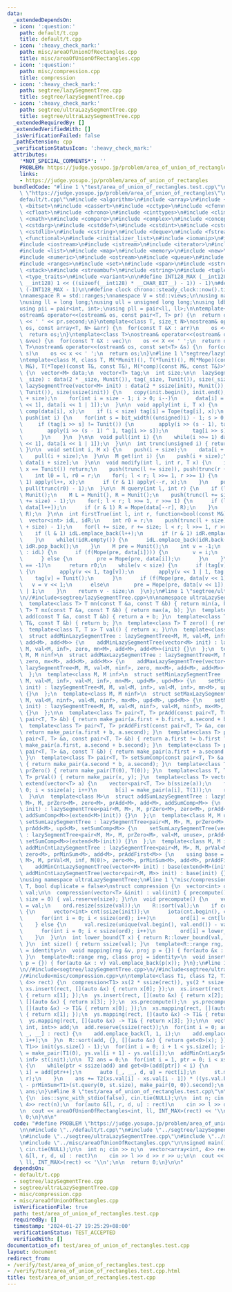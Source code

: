 ```yaml
---
data:
  _extendedDependsOn:
  - icon: ':question:'
    path: default/t.cpp
    title: default/t.cpp
  - icon: ':heavy_check_mark:'
    path: misc/areaOfUnionOfRectangles.cpp
    title: misc/areaOfUnionOfRectangles.cpp
  - icon: ':question:'
    path: misc/compression.cpp
    title: compression
  - icon: ':heavy_check_mark:'
    path: segtree/lazySegmentTree.cpp
    title: segtree/lazySegmentTree.cpp
  - icon: ':heavy_check_mark:'
    path: segtree/ultraLazySegmentTree.cpp
    title: segtree/ultraLazySegmentTree.cpp
  _extendedRequiredBy: []
  _extendedVerifiedWith: []
  _isVerificationFailed: false
  _pathExtension: cpp
  _verificationStatusIcon: ':heavy_check_mark:'
  attributes:
    '*NOT_SPECIAL_COMMENTS*': ''
    PROBLEM: https://judge.yosupo.jp/problem/area_of_union_of_rectangles
    links:
    - https://judge.yosupo.jp/problem/area_of_union_of_rectangles
  bundledCode: "#line 1 \"test/area_of_union_of_rectangles.test.cpp\"\n#define PROBLEM\
    \ \"https://judge.yosupo.jp/problem/area_of_union_of_rectangles\"\n\n#line 1 \"\
    default/t.cpp\"\n#include <algorithm>\n#include <array>\n#include <bit>\n#include\
    \ <bitset>\n#include <cassert>\n#include <cctype>\n#include <cfenv>\n#include\
    \ <cfloat>\n#include <chrono>\n#include <cinttypes>\n#include <climits>\n#include\
    \ <cmath>\n#include <compare>\n#include <complex>\n#include <concepts>\n#include\
    \ <cstdarg>\n#include <cstddef>\n#include <cstdint>\n#include <cstdio>\n#include\
    \ <cstdlib>\n#include <cstring>\n#include <deque>\n#include <fstream>\n#include\
    \ <functional>\n#include <initializer_list>\n#include <iomanip>\n#include <ios>\n\
    #include <iostream>\n#include <istream>\n#include <iterator>\n#include <limits>\n\
    #include <list>\n#include <map>\n#include <memory>\n#include <new>\n#include <numbers>\n\
    #include <numeric>\n#include <ostream>\n#include <queue>\n#include <random>\n\
    #include <ranges>\n#include <set>\n#include <span>\n#include <sstream>\n#include\
    \ <stack>\n#include <streambuf>\n#include <string>\n#include <tuple>\n#include\
    \ <type_traits>\n#include <variant>\n\n#define INT128_MAX (__int128)(((unsigned\
    \ __int128) 1 << ((sizeof(__int128) * __CHAR_BIT__) - 1)) - 1)\n#define INT128_MIN\
    \ (-INT128_MAX - 1)\n\n#define clock chrono::steady_clock::now().time_since_epoch().count()\n\
    \nnamespace R = std::ranges;\nnamespace V = std::views;\n\nusing namespace std;\n\
    \nusing ll = long long;\nusing ull = unsigned long long;\nusing ldb = long double;\n\
    using pii = pair<int, int>;\nusing pll = pair<ll, ll>;\n\ntemplate<class T>\n\
    ostream& operator<<(ostream& os, const pair<T, T> pr) {\n  return os << pr.first\
    \ << ' ' << pr.second;\n}\ntemplate<class T, size_t N>\nostream& operator<<(ostream&\
    \ os, const array<T, N> &arr) {\n  for(const T &X : arr)\n    os << X << ' ';\n\
    \  return os;\n}\ntemplate<class T>\nostream& operator<<(ostream& os, const vector<T>\
    \ &vec) {\n  for(const T &X : vec)\n    os << X << ' ';\n  return os;\n}\ntemplate<class\
    \ T>\nostream& operator<<(ostream& os, const set<T> &s) {\n  for(const T &x :\
    \ s)\n    os << x << ' ';\n  return os;\n}\n#line 1 \"segtree/lazySegmentTree.cpp\"\
    \ntemplate<class M, class T, M(*Munit)(), T(*Tunit)(), M(*Mope)(const M&, const\
    \ M&), T(*Tope)(const T&, const T&), M(*comp)(const M&, const T&)>\nstruct lazySegmentTree\
    \ {\n  vector<M> data;\n  vector<T> tag;\n  int size;\n\n  lazySegmentTree(int\
    \ _size) : data(2 * _size, Munit()), tag(_size, Tunit()), size(_size) {}\n\n \
    \ lazySegmentTree(vector<M> init) : data(2 * ssize(init), Munit()), tag(ssize(init),\
    \ Tunit()), size(ssize(init)) {\n    copy(init.begin(), init.end(), data.begin()\
    \ + size);\n    for(int i = size - 1; i > 0; i--)\n      data[i] = Mope(data[i\
    \ << 1], data[i << 1 | 1]);\n  }\n\n  void apply(int i, T x) {\n    data[i] =\
    \ comp(data[i], x);\n    if (i < size) tag[i] = Tope(tag[i], x);\n  }\n\n  void\
    \ push(int i) {\n    for(int s = bit_width((unsigned)i) - 1; s > 0; s--) {\n \
    \     if (tag[i >> s] != Tunit()) {\n        apply(i >> (s - 1), tag[i >> s]);\n\
    \        apply(i >> (s - 1) ^ 1, tag[i >> s]);\n        tag[i >> s] = Tunit();\n\
    \      }\n    }\n  }\n\n  void pull(int i) {\n    while(i >>= 1) data[i] = Mope(data[i\
    \ << 1], data[i << 1 | 1]);\n  }\n\n  int trunc(unsigned i) { return i >> countr_zero(i);\
    \ }\n\n  void set(int i, M x) {\n    push(i + size);\n    data[i + size] = x;\n\
    \    pull(i + size);\n  }\n\n  M get(int i) {\n    push(i + size);\n    return\
    \ data[i + size];\n  }\n\n  void modify(int l, int r, T x) {\n    if (l >= r or\
    \ x == Tunit()) return;\n    push(trunc(l += size)), push(trunc(r += size) - 1);\n\
    \    int l0 = l, r0 = r;\n    for(; l < r; l >>= 1, r >>= 1) {\n      if (l &\
    \ 1) apply(l++, x);\n      if (r & 1) apply(--r, x);\n    }\n    pull(trunc(l0)),\
    \ pull(trunc(r0) - 1);\n  }\n\n  M query(int l, int r) {\n    if (l >= r) return\
    \ Munit();\n    M L = Munit(), R = Munit();\n    push(trunc(l += size)), push(trunc(r\
    \ += size) - 1);\n    for(; l < r; l >>= 1, r >>= 1) {\n      if (l & 1) L = Mope(L,\
    \ data[l++]);\n      if (r & 1) R = Mope(data[--r], R);\n    }\n    return Mope(L,\
    \ R);\n  }\n\n  int firstTrue(int l, int r, function<bool(const M&)> f) {\n  \
    \  vector<int> idL, idR;\n    int r0 = r;\n    push(trunc(l + size)), push(trunc(r\
    \ + size) - 1);\n    for(l += size, r += size; l < r; l >>= 1, r >>= 1) {\n  \
    \    if (l & 1) idL.emplace_back(l++);\n      if (r & 1) idR.emplace_back(--r);\n\
    \    }\n    while(!idR.empty()) {\n      idL.emplace_back(idR.back());\n     \
    \ idR.pop_back();\n    }\n    M pre = Munit();\n    int v = -1;\n    for(int i\
    \ : idL) {\n      if (f(Mope(pre, data[i]))) {\n        v = i;\n        break;\n\
    \      } else {\n        pre = Mope(pre, data[i]);\n      }\n    }\n    if (v\
    \ == -1)\n      return r0;\n    while(v < size) {\n      if (tag[v] != Tunit())\
    \ {\n        apply(v << 1, tag[v]);\n        apply(v << 1 | 1, tag[v]);\n    \
    \    tag[v] = Tunit();\n      }\n      if (f(Mope(pre, data[v << 1])))\n     \
    \   v = v << 1;\n      else\n        pre = Mope(pre, data[v << 1]), v = v << 1\
    \ | 1;\n    }\n    return v - size;\n  }\n};\n#line 1 \"segtree/ultraLazySegmentTree.cpp\"\
    \n//#include<segtree/lazySegmentTree.cpp>\n\nnamespace ultraLazySegmentTree {\n\
    \  template<class T> T mn(const T &a, const T &b) { return min(a, b); }\n  template<class\
    \ T> T mx(const T &a, const T &b) { return max(a, b); }\n  template<class T> T\
    \ add(const T &a, const T &b) { return a + b; }\n  template<class T> T upd(const\
    \ T&, const T &b) { return b; }\n  template<class T> T zero() { return T(0); }\n\
    \  template<class T, T x> T val() { return x; }\n\n  template<class M, M inf>\n\
    \  struct addMinLazySegmentTree : lazySegmentTree<M, M, val<M, inf>, zero, mn<M>,\
    \ add<M>, add<M>> {\n    addMinLazySegmentTree(vector<M> init) : lazySegmentTree<M,\
    \ M, val<M, inf>, zero, mn<M>, add<M>, add<M>>(init) {}\n  };\n  template<class\
    \ M, M ninf>\n  struct addMaxLazySegmentTree : lazySegmentTree<M, M, val<M, ninf>,\
    \ zero, mx<M>, add<M>, add<M>> {\n    addMaxLazySegmentTree(vector<M> init) :\
    \ lazySegmentTree<M, M, val<M, ninf>, zero, mx<M>, add<M>, add<M>>(init) {}\n\
    \  };\n  template<class M, M inf>\n  struct setMinLazySegmentTree : lazySegmentTree<M,\
    \ M, val<M, inf>, val<M, inf>, mn<M>, upd<M>, upd<M>> {\n    setMinLazySegmentTree(vector<M>\
    \ init) : lazySegmentTree<M, M, val<M, inf>, val<M, inf>, mn<M>, upd<M>, upd<M>>(init)\
    \ {}\n  };\n  template<class M, M ninf>\n  struct setMaxLazySegmentTree : lazySegmentTree<M,\
    \ M, val<M, ninf>, val<M, ninf>, mx<M>, upd<M>, upd<M>> {\n    setMaxLazySegmentTree(vector<M>\
    \ init) : lazySegmentTree<M, M, val<M, ninf>, val<M, ninf>, mx<M>, upd<M>, upd<M>>(init)\
    \ {}\n  };\n\n  template<class T> pair<T, T> prAdd(const pair<T, T> &a, const\
    \ pair<T, T> &b) { return make_pair(a.first + b.first, a.second + b.second); }\n\
    \  template<class T> pair<T, T> prAddFirst(const pair<T, T> &a, const T &b) {\
    \ return make_pair(a.first + b, a.second); }\n  template<class T> pair<T, T> prMinSum(const\
    \ pair<T, T> &a, const pair<T, T> &b) { return a.first != b.first ? mn(a, b) :\
    \ make_pair(a.first, a.second + b.second); }\n  template<class T> pair<T, T> addSumComp(const\
    \ pair<T, T> &a, const T &b) { return make_pair(a.first + a.second * b, a.second);\
    \ }\n  template<class T> pair<T, T> setSumComp(const pair<T, T> &a, const T &b)\
    \ { return make_pair(a.second * b, a.second); }\n  template<class T> pair<T, T>\
    \ prZero() { return make_pair(T(0), T(0)); }\n  template<class T, T x, T y> pair<T,\
    \ T> prVal() { return make_pair(x, y); }\n  template<class T> vector<pair<T, T>>\
    \ extend(vector<T> a) {\n    vector<pair<T, T>> b(ssize(a));\n    for(int i =\
    \ 0; i < ssize(a); i++)\n      b[i] = make_pair(a[i], T(1));\n    return b;\n\
    \  }\n\n  template<class M>\n  struct addSumLazySegmentTree : lazySegmentTree<pair<M,\
    \ M>, M, prZero<M>, zero<M>, prAdd<M>, add<M>, addSumComp<M>> {\n    addSumLazySegmentTree(vector<M>\
    \ init) : lazySegmentTree<pair<M, M>, M, prZero<M>, zero<M>, prAdd<M>, add<M>,\
    \ addSumComp<M>>(extend<M>(init)) {}\n  };\n  template<class M, M unuse>\n  struct\
    \ setSumLazySegmentTree : lazySegmentTree<pair<M, M>, M, prZero<M>, val<M, unuse>,\
    \ prAdd<M>, upd<M>, setSumComp<M>> {\n    setSumLazySegmentTree(vector<M> init)\
    \ : lazySegmentTree<pair<M, M>, M, prZero<M>, val<M, unuse>, prAdd<M>, upd<M>,\
    \ setSumComp<M>>(extend<M>(init)) {}\n  };\n  template<class M, M inf>\n  struct\
    \ addMinCntLazySegmentTree : lazySegmentTree<pair<M, M>, M, prVal<M, inf, M(0)>,\
    \ zero<M>, prMinSum<M>, add<M>, prAddFirst<M>> {\n    using base = lazySegmentTree<pair<M,\
    \ M>, M, prVal<M, inf, M(0)>, zero<M>, prMinSum<M>, add<M>, prAddFirst<M>>;\n\
    \    addMinCntLazySegmentTree(vector<M> init) : base(extend<M>(init)) {}\n   \
    \ addMinCntLazySegmentTree(vector<pair<M, M>> init) : base(init) {}\n  };\n}\n\
    \nusing namespace ultraLazySegmentTree;\n#line 1 \"misc/compression.cpp\"\ntemplate<class\
    \ T, bool duplicate = false>\nstruct compression {\n  vector<int> ord;\n  vector<T>\
    \ val;\n\n  compression(vector<T> &init) : val(init) { precompute(); }\n  compression(int\
    \ size = 0) { val.reserve(size); }\n\n  void precompute() {\n    vector<T> init\
    \ = val;\n    ord.resize(ssize(val));\n    R::sort(val);\n    if constexpr (duplicate)\
    \ {\n      vector<int> cnt(ssize(init));\n      iota(cnt.begin(), cnt.end(), 0);\n\
    \      for(int i = 0; i < ssize(ord); i++)\n        ord[i] = cnt[lower_bound(init[i])]++;\n\
    \    } else {\n      val.resize(unique(val.begin(), val.end()) - val.begin());\n\
    \      for(int i = 0; i < ssize(ord); i++)\n        ord[i] = lower_bound(init[i]);\n\
    \    }\n  }\n\n  int lower_bound(T x) { return R::lower_bound(val, x) - val.begin();\
    \ }\n  int size() { return ssize(val); }\n  template<R::range rng, class proj\
    \ = identity>\n  void mapping(rng &v, proj p = {}) { for(auto &x : v) p(x) = lower_bound(p(x));\
    \ }\n  template<R::range rng, class proj = identity>\n  void insert(rng &v, proj\
    \ p = {}) { for(auto &x : v) val.emplace_back(p(x)); }\n};\n#line 1 \"misc/areaOfUnionOfRectangles.cpp\"\
    \n//#include<segtree/lazySegmentTree.cpp>\n//#include<segtree/ultraLazySegmentTree.cpp>\n\
    //#include<misc/compression.cpp>\n\ntemplate<class T1, class T2, T1 inf>\nT2 areaOfUnionOfRectangles(vector<array<T1,\
    \ 4>> rect) {\n  compression<T1> xs(2 * ssize(rect)), ys(2 * ssize(rect));\n \
    \ xs.insert(rect, [](auto &x) { return x[0]; });\n  xs.insert(rect, [](auto &x)\
    \ { return x[1]; });\n  ys.insert(rect, [](auto &x) { return x[2]; });\n  ys.insert(rect,\
    \ [](auto &x) { return x[3]; });\n  xs.precompute();\n  ys.precompute();\n  xs.mapping(rect,\
    \ [](auto &x) -> T1& { return x[0]; });\n  xs.mapping(rect, [](auto &x) -> T1&\
    \ { return x[1]; });\n  ys.mapping(rect, [](auto &x) -> T1& { return x[2]; });\n\
    \  ys.mapping(rect, [](auto &x) -> T1& { return x[3]; });\n\n  vector<tuple<T1,\
    \ int, int>> add;\n  add.reserve(ssize(rect));\n  for(int i = 0; auto &[l, r,\
    \ _, __] : rect) {\n    add.emplace_back(l, 1, i);\n    add.emplace_back(r, -1,\
    \ i++);\n  }\n  R::sort(add, {}, [](auto &x) { return get<0>(x); });\n\n  vector<pair<T1,\
    \ T1>> init(ys.size() - 1);\n  for(int i = 0; i + 1 < ys.size(); i++)\n    init[i]\
    \ = make_pair(T1(0), ys.val[i + 1] - ys.val[i]);\n  addMinCntLazySegmentTree<T1,\
    \ inf> st(init);\n\n  T2 ans = 0;\n  for(int i = 1, ptr = 0; i < xs.size(); i++)\
    \ {\n    while(ptr < ssize(add) and get<0>(add[ptr]) < i) {\n      auto [x, r,\
    \ i] = add[ptr++];\n      auto [_, __, d, u] = rect[i];\n      st.modify(d, u,\
    \ r);\n    }\n    ans += T2(xs.val[i] - xs.val[i - 1]) * ((ys.val.back() - ys.val[0])\
    \ - prMinSum<T1>(st.query(0, st.size), make_pair(0, 0)).second);\n  }\n\n  return\
    \ ans;\n}\n#line 8 \"test/area_of_union_of_rectangles.test.cpp\"\n\nsigned main()\
    \ {\n  ios::sync_with_stdio(false), cin.tie(NULL);\n\n  int n; cin >> n;\n  vector<array<int,\
    \ 4>> rect(n);\n  for(auto &[l, r, d, u] : rect)\n    cin >> l >> d >> r >> u;\n\
    \n  cout << areaOfUnionOfRectangles<int, ll, INT_MAX>(rect) << '\\n';\n\n  return\
    \ 0;\n}\n\n"
  code: "#define PROBLEM \"https://judge.yosupo.jp/problem/area_of_union_of_rectangles\"\
    \n\n#include \"../default/t.cpp\"\n#include \"../segtree/lazySegmentTree.cpp\"\
    \n#include \"../segtree/ultraLazySegmentTree.cpp\"\n#include \"../misc/compression.cpp\"\
    \n#include \"../misc/areaOfUnionOfRectangles.cpp\"\n\nsigned main() {\n  ios::sync_with_stdio(false),\
    \ cin.tie(NULL);\n\n  int n; cin >> n;\n  vector<array<int, 4>> rect(n);\n  for(auto\
    \ &[l, r, d, u] : rect)\n    cin >> l >> d >> r >> u;\n\n  cout << areaOfUnionOfRectangles<int,\
    \ ll, INT_MAX>(rect) << '\\n';\n\n  return 0;\n}\n\n"
  dependsOn:
  - default/t.cpp
  - segtree/lazySegmentTree.cpp
  - segtree/ultraLazySegmentTree.cpp
  - misc/compression.cpp
  - misc/areaOfUnionOfRectangles.cpp
  isVerificationFile: true
  path: test/area_of_union_of_rectangles.test.cpp
  requiredBy: []
  timestamp: '2024-01-27 19:25:29+08:00'
  verificationStatus: TEST_ACCEPTED
  verifiedWith: []
documentation_of: test/area_of_union_of_rectangles.test.cpp
layout: document
redirect_from:
- /verify/test/area_of_union_of_rectangles.test.cpp
- /verify/test/area_of_union_of_rectangles.test.cpp.html
title: test/area_of_union_of_rectangles.test.cpp
---
```

